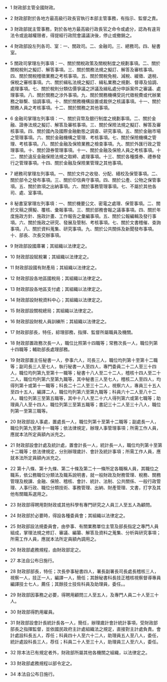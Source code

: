 * 1 財政部主管全國財政。

* 2 財政部對於各地方最高級行政長官執行本部主管事務，有指示、監督之責。

* 3 財政部就主管事務，對於各地方最高級行政長官之命令或處分，認為有違背法令或逾越權限者，得提經行政院會議議決後，停止或撤銷之。

* 4 財政部設左列各司、室：一、關政司。二、金融司。三、總務司。四、秘書室。

* 5 關政司掌理左列事項：一、關於關稅政策及關稅制度之規劃事項。二、關於關稅稅則之擬訂、解答事項。三、關於關務法規之擬訂、解答及審核事項。四、關於關稅稽徵業務之考核事項。五、關於關稅免稅、減稅、緩徵、退稅、保稅之審核事項。六、關於緝私法規之擬訂、緝私業務之規劃、督導及協調、處理事項。七、關於稅則分類估價爭議之評議及緝私處分申訴案件之審議、處理事項。八、關於關務之涉外事項。九、關於關務機構受託代徵稅費或代辦業務之聯繫、協調事項。十、關於關務機構設置或裁併之核議事項。十一、關於關務人員之考核事項。十二、關於關務之其他事項。

* 6 金融司掌理左列事項：一、關於貨幣及銀行制度之規劃事項。二、關於金融、證券法規之擬訂、解答及審核事項。三、關於保險法規之擬訂、解答及審核事項。四、關於國內及國際金融動態之調查、研究事項。五、關於金融市場之管理事項。六、關於金融機構之管理、考核事項。七、關於保險機構之管理、考核事項。八、關於金融及保險業務之檢查事項。九、關於外匯行政之管理事項。十、關於證券管理事項。十一、關於金融及保險人員之考核事項。十二、關於違反金融保險法規之取締、處理事項。十三、關於各種獎券、禮券發行之管理事項。十四、關於金融及保險業管理之其他事項。

* 7 總務司掌理左列事項。一、關於文件之收發、分配、繕校及保管事項。二、關於部令之發布事項。三、關於印信典守事項。四、關於公產、公物之保管事項。五、關於款項之出納事項。六、關於事務管理事項。七、不屬於其他各司、處、室事項。

* 8 秘書室掌理左列事項：一、關於機要公文、密電之處理、保管事項。二、關於文稿之撰擬、覆核、彙報事項。三、關於部務會報之議事事項。四、關於年度施政方針、施政計畫、工作報告之彙編事項。五、關於公報編輯及發行事項。六、關於施政之研究、發展及管制、考核事項。七、關於文書稽催、查詢事項。八、關於資料蒐集、研究事項。九、關於公共關係及新聞發布事項。十、部長、次長交辦事項。

* 9 財政部設國庫署；其組織以法律定之。

* 10 財政部設賦稅署；其組織以法律定之。

* 11 財政部設國有財產局；其組織以法律定之。

* 12 財政部設各地區國稅局；其組織以法律定之。

* 13 財政部設各地區支付處；其組織以法律定之。

* 14 財政部設財稅資料中心；其組織以法律定之。

* 15 財政部設關稅總局；其組織以法律定之。

* 16 財政部設財稅人員訓練所；其組織以法律定之。

* 17 財政部部長，特任，綜理部務，指揮、監督所屬職員及機關。

* 18 財政部置政務次長一人，職位比照第十四職等；常務次長一人，職位列第十四職等；輔助部長處理部務。

* 19 財政部置主任秘書一人，參事六人，司長三人，職位均列第十至第十二職等；副司長三人至七人，執行秘書一人至四人，專門委員二十二人至三十四人，職位均列第九至第十一職等；秘書十八人至二十二人，稽核十四人至二十二人，職位均列第六至第九職等，其中秘書三人至七人，稽核二人至四人，均得列第十或第十一職等；科長二十二人至三十二人，視察六人，專員三十五人至四十五人，編譯二人，職位均列第六至第九職等；科員六十二人至八十二人，職位列第三至第五職等，其中十八人至二十六人得列第六或第七職等；助理員八人至十四人，職位列第三至第五職等；書記三十二人至三十八人，職位列第一至第三職等。

* 20 財政部設人事處，置處長一人，職位列第十至第十二職等；副處長一人，職位列第九至第十一職等；依法律規定，辦理人事管理事項；所需工作人員，應就本法所定員額內派充之。

* 21 財政部設會計處及統計處，置會計長一人，統計長一人，職位均列第十至第十二職等；依法律規定，分別辦理歲計、會計及統計事項；所需工作人員，應就本法所定員額內派充之。

* 22 第十八條、第十九條、第二十條及第二十一條所定各職稱人員，其職位之職系，依公務職位分類法及職系說明書，就一般財政及財務管理、稅務、關務管理及稅課、金融、保險、稽核、會計、統計、法制、公共關係、一般行政管理、人事行政、職位分類技術、事務管理、出納、財產管理、文書，打字及其他有關職系選用之。

* 23 財政部得聘用對財政或其他科學有專門研究之人員三人至五人為顧問。

* 24 財政部於必要時，得設各種委員會；其組織以法律定之。

* 25 財政部設法規委員會，由參事、有關業務單位主管及部長指定之專門人員組成，掌理法規之修訂、審議、編纂、解答及資料之蒐集、分析與研究事項；所需工作人員，應就本法所定員額內調用之。

* 26 財政部處務規程，由財政部定之。

* 27 本法自公布日施行。

* 28 財政部部長，特任；次長參事秘書四人，署長副署長司長處長稽核三人，視察一人，技正一人，編譯一人，簡任；其餘秘書科長技正稽核視察督導專員編譯技士七人，薦任；其餘技士技佐科員及助理員，委任。。

* 29 財政部因事務之必要，得聘用顧問三人至五人，及專門人員二十人至三十人。

* 30 財政部得酌用雇員。

* 31 財政部設會計長統計長各一人，簡任，辦理歲計會計統計事項，受財政部部長之指揮監督，並依國民政府主計處組織法之規定，直接對主計處負責。會計處設科長五人，荐任；科員四十人至六十二人，助理員五人至八人，委任，統計處設科長三人，荐任；科員二十人至三十人，助理員三人至六人，委任。

* 32 除本法已有規定者外，財政部所屬其他各機關之組織，以法律定之。

* 33 財政部處務規程以部令定之。

* 34 本法自公布日施行。

